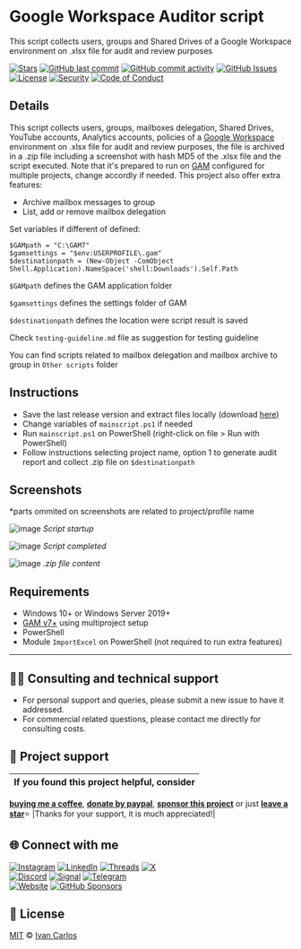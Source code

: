 # Google Workspace Auditor script
This script collects users, groups and Shared Drives of a Google Workspace environment on .xlsx file for audit and review purposes

<!-- buttons -->
[![Stars](https://img.shields.io/github/stars/ivancarlosti/gwauditor?label=⭐%20Stars&color=gold&style=flat)](https://github.com/ivancarlosti/gwauditor/stargazers)
[![GitHub last commit](https://img.shields.io/github/last-commit/ivancarlosti/gwauditor?label=Last%20Commit)](https://github.com/ivancarlosti/gwauditor/commits)
[![GitHub commit activity](https://img.shields.io/github/commit-activity/m/ivancarlosti/gwauditor?label=Activity)](https://github.com/ivancarlosti/gwauditor/pulse)
[![GitHub Issues](https://img.shields.io/github/issues/ivancarlosti/gwauditor?label=Issues&color=orange)](https://github.com/ivancarlosti/gwauditor/issues)  
[![License](https://img.shields.io/github/license/ivancarlosti/gwauditor?label=License)](LICENSE)
[![Security](https://img.shields.io/badge/Security-View%20Here-purple)](https://github.com/ivancarlosti/gwauditor/security)
[![Code of Conduct](https://img.shields.io/badge/Code%20of%20Conduct-1.4-4baaaa)](https://github.com/ivancarlosti/gwauditor/tree/main?tab=coc-ov-file)
<!-- endbuttons -->

## Details
This script collects users, groups, mailboxes delegation, Shared Drives, YouTube accounts, Analytics accounts, policies of a [Google Workspace](https://workspace.google.com/) environment on .xlsx file for audit and review purposes, the file is archived in a .zip file including a screenshot with hash MD5 of the .xlsx file and the script executed. Note that it's prepared to run on [GAM](https://github.com/GAM-team/GAM/) configured for multiple projects, change accordly if needed. This project also offer extra features:
- Archive mailbox messages to group
- List, add or remove mailbox delegation

Set variables if different of defined:
```
$GAMpath = "C:\GAM7"
$gamsettings = "$env:USERPROFILE\.gam"
$destinationpath = (New-Object -ComObject Shell.Application).NameSpace('shell:Downloads').Self.Path
```

`$GAMpath` defines the GAM application folder

`$gamsettings` defines the settings folder of GAM

`$destinationpath` defines the location were script result is saved

Check `testing-guideline.md` file as suggestion for testing guideline

You can find scripts related to mailbox delegation and mailbox archive to group in `Other scripts` folder

## Instructions
* Save the last release version and extract files locally (download [here](https://github.com/ivancarlosti/gwauditor/releases/latest))
* Change variables of `mainscript.ps1` if needed
* Run `mainscript.ps1` on PowerShell (right-click on file > Run with PowerShell)
* Follow instructions selecting project name, option 1 to generate audit report and collect .zip file on `$destinationpath`

## Screenshots
*parts ommited on screenshots are related to project/profile name

![image](https://github.com/user-attachments/assets/489b37e0-c042-4df2-9ac9-4f5871a8d95f)
*Script startup*

![image](https://github.com/user-attachments/assets/08cb9aab-cb7a-4444-bf1e-f32a518ba190)
*Script completed*

![image](https://github.com/user-attachments/assets/6d642c0c-dfd8-4810-b674-6280b81857ce)
*.zip file content*

## Requirements
* Windows 10+ or Windows Server 2019+
* [GAM v7+](https://github.com/GAM-team/GAM/) using multiproject setup 
* PowerShell
* Module `ImportExcel` on PowerShell (not required to run extra features)

<!-- footer -->
---

## 🧑‍💻 Consulting and technical support
* For personal support and queries, please submit a new issue to have it addressed.
* For commercial related questions, please contact me directly for consulting costs. 

## 🩷 Project support
| If you found this project helpful, consider |
| :---: |
[**buying me a coffee**][buymeacoffee], [**donate by paypal**][paypal], [**sponsor this project**][sponsor] or just [**leave a star**](../..)⭐
|Thanks for your support, it is much appreciated!|

## 🌐 Connect with me
[![Instagram](https://img.shields.io/badge/Instagram-@ivancarlos-E4405F)](https://instagram.com/ivancarlos)
[![LinkedIn](https://img.shields.io/badge/LinkedIn-@ivancarlos-0077B5)](https://www.linkedin.com/in/ivancarlos)
[![Threads](https://img.shields.io/badge/Threads-@ivancarlos-808080)](https://threads.net/@ivancarlos)
[![X](https://img.shields.io/badge/X-@ivancarlos-000000)](https://x.com/ivancarlos)  
[![Discord](https://img.shields.io/badge/Discord-@ivancarlos.me-5865F2)](https://discord.com/users/ivancarlos.me)
[![Signal](https://img.shields.io/badge/Signal-@ivancarlos.01-2592E9)](https://icc.gg/-signal)
[![Telegram](https://img.shields.io/badge/Telegram-@ivancarlos-26A5E4)](https://t.me/ivancarlos)  
[![Website](https://img.shields.io/badge/Website-ivancarlos.me-FF6B6B)](https://ivancarlos.me)
[![GitHub Sponsors](https://img.shields.io/github/sponsors/ivancarlosti?label=GitHub%20Sponsors&color=ffc0cb)][sponsor]

## 📃 License
[MIT](LICENSE) © [Ivan Carlos][ivancarlos]

[cc]: https://docs.github.com/en/communities/setting-up-your-project-for-healthy-contributions/adding-a-code-of-conduct-to-your-project
[contributing]: https://docs.github.com/en/articles/setting-guidelines-for-repository-contributors
[security]: https://docs.github.com/en/code-security/getting-started/adding-a-security-policy-to-your-repository
[support]: https://docs.github.com/en/articles/adding-support-resources-to-your-project
[it]: https://docs.github.com/en/communities/using-templates-to-encourage-useful-issues-and-pull-requests/configuring-issue-templates-for-your-repository#configuring-the-template-chooser
[prt]: https://docs.github.com/en/communities/using-templates-to-encourage-useful-issues-and-pull-requests/creating-a-pull-request-template-for-your-repository
[funding]: https://docs.github.com/en/articles/displaying-a-sponsor-button-in-your-repository
[ivancarlos]: https://ivancarlos.me
[buymeacoffee]: https://www.buymeacoffee.com/ivancarlos
[paypal]: https://icc.gg/donate
[sponsor]: https://github.com/sponsors/ivancarlosti
